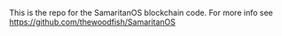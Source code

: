 This is the repo for the SamaritanOS blockchain code. For more info see https://github.com/thewoodfish/SamaritanOS
